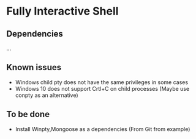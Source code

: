 # Fully Interactive Shell

## Dependencies
...

## Known issues
* Windows child pty does not have the same privileges in some cases
* Windows 10 does not support Crtl+C on child processes (Maybe use conpty as an alternative)

## To be done
* Install Winpty,Mongoose as a dependencies (From Git from example)

